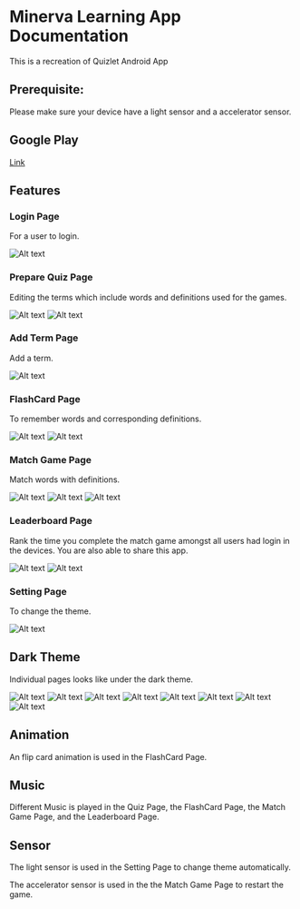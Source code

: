 # Minerva Learning App Documentation
This is a recreation of Quizlet Android App

## Prerequisite:
Please make sure your device have a light sensor and a accelerator sensor.

## Google Play



[Link](https://play.google.com/store/apps/details?id=sg.jcu.kezhang.minervalearning&hl=en-SG)


## Features

### Login Page
For a user to login.


![Alt text](https://github.com/technical-zebra/Minerval-Learning/blob/main/Screenshots/Login.png "image demo")


### Prepare Quiz Page
Editing the terms which include words and definitions used for the games.


![Alt text](https://github.com/technical-zebra/Minerval-Learning/blob/main/Screenshots/Quiz1.png "image demo")
![Alt text](https://github.com/technical-zebra/Minerval-Learning/blob/main/Screenshots/Quiz2.png "image demo")


### Add Term Page
Add a term.


![Alt text](https://github.com/technical-zebra/Minerval-Learning/blob/main/Screenshots/AddWord.png "image demo")


### FlashCard Page
To remember words and corresponding definitions.


![Alt text](https://github.com/technical-zebra/Minerval-Learning/blob/main/Screenshots/Flashcard1.png "image demo")
![Alt text](https://github.com/technical-zebra/Minerval-Learning/blob/main/Screenshots/Flashcard2.png "image demo")


### Match Game Page
Match words with definitions.


![Alt text](https://github.com/technical-zebra/Minerval-Learning/blob/main/Screenshots/MatchGame.png "image demo")
![Alt text](https://github.com/technical-zebra/Minerval-Learning/blob/main/Screenshots/MatchGame2.png "image demo")
![Alt text](https://github.com/technical-zebra/Minerval-Learning/blob/main/Screenshots/MatchGame3.png "image demo")


### Leaderboard Page
Rank the time you complete the match game amongst all users had login in the devices. You are also able to share this app.


![Alt text](https://github.com/technical-zebra/Minerval-Learning/blob/main/Screenshots/LeaderBoard1.png "image demo")
![Alt text](https://github.com/technical-zebra/Minerval-Learning/blob/main/Screenshots/LeaderBoard2.png "image demo")


### Setting Page
To change the theme.


![Alt text](https://github.com/technical-zebra/Minerval-Learning/blob/main/Screenshots/Setting.png "image demo")


## Dark Theme
Individual pages looks like under the dark theme.


![Alt text](https://github.com/technical-zebra/Minerval-Learning/blob/main/Screenshots/DarkTheme1.png "image demo")
![Alt text](https://github.com/technical-zebra/Minerval-Learning/blob/main/Screenshots/DarkTheme2.png "image demo")
![Alt text](https://github.com/technical-zebra/Minerval-Learning/blob/main/Screenshots/DarkTheme3.png "image demo")
![Alt text](https://github.com/technical-zebra/Minerval-Learning/blob/main/Screenshots/DarkTheme4.png "image demo")
![Alt text](https://github.com/technical-zebra/Minerval-Learning/blob/main/Screenshots/DarkTheme5.png "image demo")
![Alt text](https://github.com/technical-zebra/Minerval-Learning/blob/main/Screenshots/DarkTheme6.png "image demo")
![Alt text](https://github.com/technical-zebra/Minerval-Learning/blob/main/Screenshots/DarkTheme7.png "image demo")
![Alt text](https://github.com/technical-zebra/Minerval-Learning/blob/main/Screenshots/DarkTheme8.png "image demo")

## Animation
An flip card animation is used in the FlashCard Page.


## Music
Different Music is played in the Quiz Page, the FlashCard Page, the Match Game Page, and the Leaderboard Page.


## Sensor
The light sensor is used in the Setting Page to change theme automatically.


The accelerator sensor is used in the the Match Game Page to restart the game.
